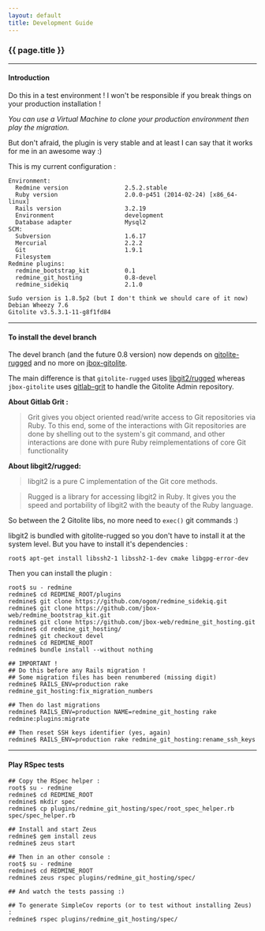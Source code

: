 ```yaml
---
layout: default
title: Development Guide
---
```


### {{ page.title }}
***

#### Introduction

<div class="alert alert-danger" role="alert">Do this in a test environment ! I won't be responsible if you break things on your production installation !</div>

*You can use a Virtual Machine to clone your production environment then play the migration.*

But don't afraid, the plugin is very stable and at least I can say that it works for me in an awesome way :)

This is my current configuration :

    Environment:
      Redmine version                2.5.2.stable
      Ruby version                   2.0.0-p451 (2014-02-24) [x86_64-linux]
      Rails version                  3.2.19
      Environment                    development
      Database adapter               Mysql2
    SCM:
      Subversion                     1.6.17
      Mercurial                      2.2.2
      Git                            1.9.1
      Filesystem
    Redmine plugins:
      redmine_bootstrap_kit          0.1
      redmine_git_hosting            0.8-devel
      redmine_sidekiq                2.1.0

    Sudo version is 1.8.5p2 (but I don't think we should care of it now)
    Debian Wheezy 7.6
    Gitolite v3.5.3.1-11-g8f1fd84


***

#### To install the devel branch

The devel branch (and the future 0.8 version) now depends on [gitolite-rugged](https://github.com/oliverguenther/gitolite-rugged) and no more on [jbox-gitolite](https://github.com/jbox-web/gitolite).

The main difference is that ```gitolite-rugged``` uses [libgit2/rugged](https://github.com/libgit2/rugged) whereas ```jbox-gitolite``` uses [gitlab-grit](https://github.com/gitlabhq/grit) to handle the Gitolite Admin repository.

**About Gitlab Grit :**

> Grit gives you object oriented read/write access to Git repositories via Ruby. To this end, some of the interactions with Git repositories are done by shelling out to the system's git command, and other interactions are done with pure Ruby reimplementations of core Git functionality

**About libgit2/rugged:**

> libgit2 is a pure C implementation of the Git core methods.

> Rugged is a library for accessing libgit2 in Ruby. It gives you the speed and portability of libgit2 with the beauty of the Ruby language.

So between the 2 Gitolite libs, no more need to ```exec()``` git commands :)

libgit2 is bundled with gitolite-rugged so you don't have to install it at the system level. But you have to install it's dependencies :

    root$ apt-get install libssh2-1 libssh2-1-dev cmake libgpg-error-dev

Then you can install the plugin :

    root$ su - redmine
    redmine$ cd REDMINE_ROOT/plugins
    redmine$ git clone https://github.com/ogom/redmine_sidekiq.git
    redmine$ git clone https://github.com/jbox-web/redmine_bootstrap_kit.git
    redmine$ git clone https://github.com/jbox-web/redmine_git_hosting.git
    redmine$ cd redmine_git_hosting/
    redmine$ git checkout devel
    redmine$ cd REDMINE_ROOT
    redmine$ bundle install --without nothing

    ## IMPORTANT !
    ## Do this before any Rails migration !
    ## Some migration files has been renumbered (missing digit)
    redmine$ RAILS_ENV=production rake redmine_git_hosting:fix_migration_numbers

    ## Then do last migrations
    redmine$ RAILS_ENV=production NAME=redmine_git_hosting rake redmine:plugins:migrate

    ## Then reset SSH keys identifier (yes, again)
    redmine$ RAILS_ENV=production rake redmine_git_hosting:rename_ssh_keys


***

#### Play RSpec tests

    ## Copy the RSpec helper :
    root$ su - redmine
    redmine$ cd REDMINE_ROOT
    redmine$ mkdir spec
    redmine$ cp plugins/redmine_git_hosting/spec/root_spec_helper.rb spec/spec_helper.rb

    ## Install and start Zeus
    redmine$ gem install zeus
    redmine$ zeus start

    ## Then in an other console :
    root$ su - redmine
    redmine$ cd REDMINE_ROOT
    redmine$ zeus rspec plugins/redmine_git_hosting/spec/

    ## And watch the tests passing :)

    ## To generate SimpleCov reports (or to test without installing Zeus) :
    redmine$ rspec plugins/redmine_git_hosting/spec/

<div id="toc">
</div>
